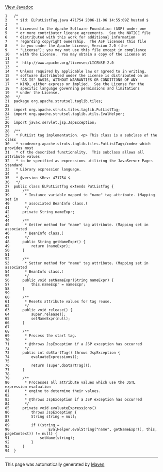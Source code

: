 [View Javadoc](../../../../../../apidocs/org/apache/strutsel/taglib/tiles/ELPutListTag.html.md)


    1   /*
    2    * $Id: ELPutListTag.java 471754 2006-11-06 14:55:09Z husted $
    3    *
    4    * Licensed to the Apache Software Foundation (ASF) under one
    5    * or more contributor license agreements.  See the NOTICE file
    6    * distributed with this work for additional information
    7    * regarding copyright ownership.  The ASF licenses this file
    8    * to you under the Apache License, Version 2.0 (the
    9    * "License"); you may not use this file except in compliance
    10   * with the License.  You may obtain a copy of the License at
    11   *
    12   *  http://www.apache.org/licenses/LICENSE-2.0
    13   *
    14   * Unless required by applicable law or agreed to in writing,
    15   * software distributed under the License is distributed on an
    16   * "AS IS" BASIS, WITHOUT WARRANTIES OR CONDITIONS OF ANY
    17   * KIND, either express or implied.  See the License for the
    18   * specific language governing permissions and limitations
    19   * under the License.
    20   */
    21  package org.apache.strutsel.taglib.tiles;
    22  
    23  import org.apache.struts.tiles.taglib.PutListTag;
    24  import org.apache.strutsel.taglib.utils.EvalHelper;
    25  
    26  import javax.servlet.jsp.JspException;
    27  
    28  /**
    29   * PutList tag implementation. <p> This class is a subclass of the class
    30   * <code>org.apache.struts.taglib.tiles.PutListTag</code> which provides most
    31   * of the described functionality.  This subclass allows all attribute values
    32   * to be specified as expressions utilizing the JavaServer Pages Standard
    33   * Library expression language.
    34   *
    35   * @version $Rev: 471754 $
    36   */
    37  public class ELPutListTag extends PutListTag {
    38      /**
    39       * Instance variable mapped to "name" tag attribute. (Mapping set in
    40       * associated BeanInfo class.)
    41       */
    42      private String nameExpr;
    43  
    44      /**
    45       * Getter method for "name" tag attribute. (Mapping set in associated
    46       * BeanInfo class.)
    47       */
    48      public String getNameExpr() {
    49          return (nameExpr);
    50      }
    51  
    52      /**
    53       * Setter method for "name" tag attribute. (Mapping set in associated
    54       * BeanInfo class.)
    55       */
    56      public void setNameExpr(String nameExpr) {
    57          this.nameExpr = nameExpr;
    58      }
    59  
    60      /**
    61       * Resets attribute values for tag reuse.
    62       */
    63      public void release() {
    64          super.release();
    65          setNameExpr(null);
    66      }
    67  
    68      /**
    69       * Process the start tag.
    70       *
    71       * @throws JspException if a JSP exception has occurred
    72       */
    73      public int doStartTag() throws JspException {
    74          evaluateExpressions();
    75  
    76          return (super.doStartTag());
    77      }
    78  
    79      /**
    80       * Processes all attribute values which use the JSTL expression evaluation
    81       * engine to determine their values.
    82       *
    83       * @throws JspException if a JSP exception has occurred
    84       */
    85      private void evaluateExpressions()
    86          throws JspException {
    87          String string = null;
    88  
    89          if ((string =
    90                  EvalHelper.evalString("name", getNameExpr(), this, pageContext)) != null) {
    91              setName(string);
    92          }
    93      }
    94  }

------------------------------------------------------------------------

This page was automatically generated by [Maven](http://maven.apache.org/)
